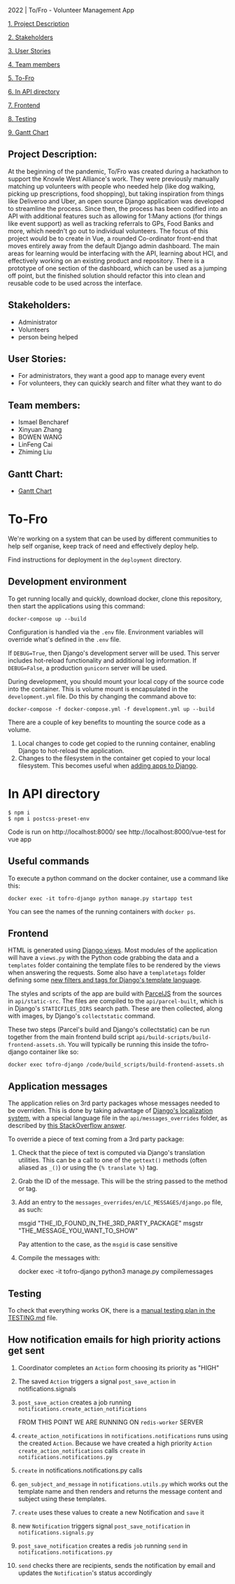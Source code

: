 2022 | To/Fro - Volunteer Management App

[1. Project Description](#1)

[2. Stakeholders](#2)

[3. User Stories](#3)

[4. Team members](#4)

[5. To-Fro](#5)

[6. In API directory](#6)

[7. Frontend](#7)

[8. Testing](#8)

[9. Gantt Chart](#9)




<p id="1"></p> 

## Project Description:

At the beginning of the pandemic, To/Fro was created during a hackathon to support the Knowle West Alliance's work. They were previously manually matching up volunteers with people who needed help (like dog walking, picking up prescriptions, food shopping), but taking inspiration from things like Deliveroo and Uber, an open source Django application was developed to streamline the process.
Since then, the process has been codified into an API with additional features such as allowing for 1:Many actions (for things like event support) as well as tracking referrals to GPs, Food Banks and more, which needn't go out to individual volunteers.
The focus of this project would be to create in Vue, a rounded Co-ordinator front-end that moves entirely away from the default Django admin dashboard. The main areas for learning would be interfacing with the API, learning about HCI, and effectively working on an existing product and repository. There is a prototype of one section of the dashboard, which can be used as a jumping off point, but the finished solution should refactor this into clean and reusable code to be used across the interface. 

<p id="2"></p> 

## Stakeholders:

* Administrator
* Volunteers
* person being helped

<p id="3"></p> 

## User Stories:

* For administrators, they want a good app to manage every event
* For volunteers, they can quickly search and filter what they want to do

<p id="4"></p> 

## Team members:

* Ismael Bencharef
* Xinyuan Zhang
* BOWEN WANG
* LinFeng Cai
* Zhiming Liu

<p id="9"></p> 

## Gantt Chart:

* [Gantt Chart](https://github.com/spe-uob/2022-VolunteerManagementApp/tree/LZMBill-patch-1/Gantt%20Chart)

<p id="5"></p> 

# To-Fro

We're working on a system that can be used by different communities to help self organise, keep track of need and effectively deploy help.

Find instructions for deployment in the `deployment` directory.

## Development environment

To get running locally and quickly, download docker, clone this repository, then start the applications using this command:

    docker-compose up --build

Configuration is handled via the `.env` file. Environment variables will override what's defined in the `.env` file.

If `DEBUG=True`, then Django's development server will be used. This server includes hot-reload functionality and additional log information. If `DEBUG=False`, a production `gunicorn` server will be used.

During development, you should mount your local copy of the source code into the container. This is volume mount is encapsulated in the `development.yml` file. Do this by changing the command above to:

    docker-compose -f docker-compose.yml -f development.yml up --build

There are a couple of key benefits to mounting the source code as a volume.

1. Local changes to code get copied to the running container, enabling Django to hot-reload the application.
2. Changes to the filesystem in the container get copied to your local filesystem. This becomes useful when [adding apps to Django](https://docs.djangoproject.com/en/3.1/intro/tutorial01/#creating-the-polls-app).

<p id="6"></p> 

# In API directory
    $ npm i 
    $ npm i postcss-preset-env
    
Code is run on http://localhost:8000/
see http://localhost:8000/vue-test for vue app
    
## Useful commands

To execute a python command on the docker container, use a command like this:

    docker exec -it tofro-django python manage.py startapp test

You can see the names of the running containers with `docker ps`.

<p id="7"></p> 

## Frontend

HTML is generated using [Django views](https://docs.djangoproject.com/en/3.1/topics/http/views/). Most modules of the application will have a `views.py` with the Python code grabbing the data and a `templates` folder containing the template files to be rendered by the views when answering the requests. Some also have a `templatetags` folder defining some [new filters and tags for Django's template language](https://docs.djangoproject.com/en/3.1/howto/custom-template-tags/).

The styles and scripts of the app are build with [ParcelJS](https://parceljs.org/) from the sources in `api/static-src`. The files are compiled to the `api/parcel-built`, which is in Django's `STATICFILES_DIRS` search path. These are then collected, along with images, by Django's `collectstatic` command.

These two steps (Parcel's build and Django's collectstatic) can be run together from the main frontend build script `api/build-scripts/build-frontend-assets.sh`. You will typically be running this inside the tofro-django container like so:

    docker exec tofro-django /code/build_scripts/build-frontend-assets.sh

## Application messages

The application relies on 3rd party packages whose messages needed to be overriden. This is done by taking advantage of [Django's localization system](https://docs.djangoproject.com/en/3.0/topics/i18n/translation/#localization-how-to-create-language-files), with a special language file in the `api/messages_overrides` folder, as described by [this StackOverflow answer](https://stackoverflow.com/a/41945558).

To override a piece of text coming from a 3rd party package:

1. Check that the piece of text is computed via Django's translation utilities. This can be a call to one of the `gettext()` methods (often aliased as `_()`) or using the `{% translate %}` tag.
2. Grab the ID of the message. This will be the string passed to the method or tag.
3. Add an entry to the `messages_overrides/en/LC_MESSAGES/django.po` file, as such:

    msgid "THE_ID_FOUND_IN_THE_3RD_PARTY_PACKAGE"
    msgstr "THE_MESSAGE_YOU_WANT_TO_SHOW"

    Pay attention to the case, as the `msgid` is case sensitive
4. Compile the messages with:

    docker exec -it tofro-django python3 manage.py compilemessages

<p id="8"></p> 

## Testing

To check that everything works OK, there is a [manual testing plan in the TESTING.md](./TESTING.md) file.

## How notification emails for high priority actions get sent

1. Coordinator completes an `Action`  form choosing its priority as "HIGH"
1. The saved `Action` triggers a signal `post_save_action` in notifications.signals
1. `post_save_action` creates a job running `notifications.create_action_notifications`


   FROM THIS POINT WE ARE RUNNING ON `redis-worker` SERVER
1. `create_action_notifications` in `notifications.notifications` runs
   using the created `Action`. Because we have created a high priority `Action`
   `create_action_notifications` calls `create` in `notifications.notifications.py`
1. `create` in notifications.notifications.py calls
1. `gen_subject_and_message` in `notifications.utils.py` which works out
   the template name and then renders and returns the message content and
   subject using these templates.
1. `create` uses these values to create a new Notification and `save` it
1. new `Notification` triggers signal `post_save_notification` in `notifications.signals.py`
1. `post_save_notification` creates a redis `job` running `send` in `notifications.notifications.py`
1. `send` checks there are recipients, sends the notification by email and updates the `Notification`'s status accordingly
